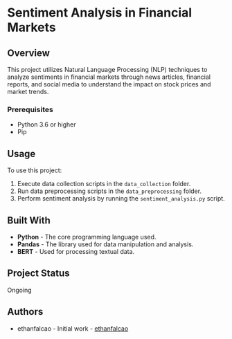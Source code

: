 # Sentiment Analysis in Financial Markets

## Overview
This project utilizes Natural Language Processing (NLP) techniques to analyze sentiments in financial markets through news articles, financial reports, and social media to understand the impact on stock prices and market trends.

### Prerequisites
- Python 3.6 or higher
- Pip

## Usage
To use this project:

1. Execute data collection scripts in the `data_collection` folder.
2. Run data preprocessing scripts in the `data_preprocessing` folder.
3. Perform sentiment analysis by running the `sentiment_analysis.py` script.

## Built With
- **Python** - The core programming language used.
- **Pandas** - The library used for data manipulation and analysis.
- **BERT** - Used for processing textual data.

## Project Status
Ongoing 


## Authors
- ethanfalcao - Initial work - [ethanfalcao](https://github.com/ethanfalcao)

